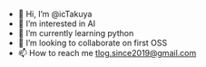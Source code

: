- 👋 Hi, I’m @icTakuya
- 👀 I’m interested in AI
- 🌱 I’m currently learning python
- 💞️ I’m looking to collaborate on first OSS
- 📫 How to reach me tlog.since2019@gmail.com

<!---
icTakuya/icTakuya is a ✨ special ✨ repository because its `README.md` (this file) appears on your GitHub profile.
You can click the Preview link to take a look at your changes.
--->
